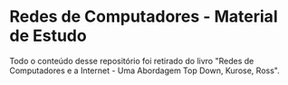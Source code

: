 # Redes de Computadores - Material de Estudo

Todo o conteúdo desse repositório foi retirado do livro "Redes de Computadores e a Internet - Uma Abordagem Top Down, Kurose, Ross".